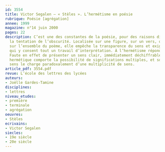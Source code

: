 ```yaml
---
id: 3554
title: Victor Segalen – « Stèles ». L’hermétisme en poésie
rubrique: Poésie [agrégation]
annee: 1999
magazine: n°14 juin 2000
pages: 22
description: C’est une des constantes de la poésie, pour des raisons diverses, que
  la tentation de l’obscurité. Localisée sur une figure, sur un vers, ou déployée
  sur l’ensemble du poème, elle empêche la transparence du sens et exige du lecteur
  qui y consent tout un travail d’interprétation. À l’hermétisme répond l’herméneutique.
  Faute en effet de présenter un sens clair, immédiatement déchiffrable, le texte
  hermétique comporte la possibilité de significations multiples, et son absence de
  sens le charge paradoxalement d’une multiplicité de sens.
article_pdf: 3554.pdf
revue: L’école des lettres des lycées
auteurs:
- Joëlle Gardes-Tamine
disciplines:
- lettres
niveau_etudes:
- première
- terminale
- agrégation
oeuvres:
- Stèles
ecrivains:
- Victor Segalen
siecles:
- 19e siècle
- 20e siècle
---
```


